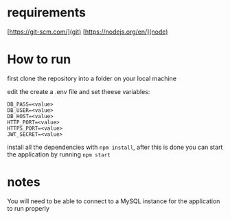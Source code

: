 # requirements

[https://git-scm.com/](git)
[https://nodejs.org/en/](node)

# How to run

first clone the repository into a folder on your local machine

edit the create a .env file and set theese variables:

```
DB_PASS=<value>
DB_USER=<value>
DB_HOST=<value>
HTTP_PORT=<value>
HTTPS_PORT=<value>
JWT_SECRET=<value>
```

install all the dependencies with `npm install`, after this is done you can start the application by running `npm start`

# notes

You will need to be able to connect to a MySQL instance for the application to run properly